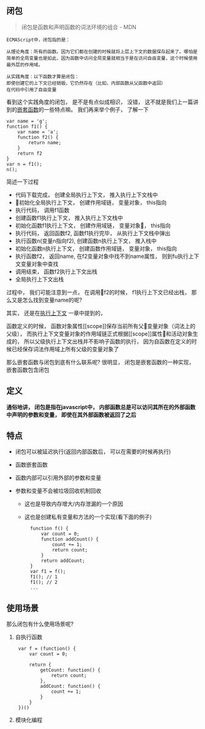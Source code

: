 ## 闭包

> 闭包是函数和声明函数的词法环境的组合 - MDN

    ECMAScript中，闭包指的是：

    从理论角度：所有的函数。因为它们都在创建的时候就将上层上下文的数据保存起来了。哪怕是简单的全局变量也是如此，因为函数中访问全局变量就相当于是在访问自由变量，这个时候使用最外层的作用域。

    从实践角度：以下函数才算是闭包：
    即使创建它的上下文已经销毁，它仍然存在（比如，内部函数从父函数中返回）
    在代码中引用了自由变量

看到这个实践角度的闭包， 是不是有点似成相识， 没错， 这不就是我们上一篇讲到的[嵌套函数](./嵌套函数.md)的一些特点嘛。 我们再来举个例子， 了解一下

    var name = 'g';
    function f1() {
        var name = 'a';
        function f2() {
            return name;
        }
        return f2
    }
    var n = f1();
    n();

简述一下过程
- 代码下载完成， 创建全局执行上下文， 推入执行上下文栈中
- 初始化全局执行上下文， 创建作用域链， 变量对象， this指向
- 执行代码， 调用f1函数
- 创建函数f1执行上下文， 推入执行上下文栈中
- 初始化函数f1执行上下文， 创建作用域链， 变量对象， this指向
- 执行代码， 返回函数f2, 函数f1执行完毕， 从执行上下文栈中弹出
- 执行函数n(变量n指向f2), 创建函数n执行上下文， 推入栈中
- 初始化函数n执行上下文， 创建函数作用域链， 变量对象， this指向
- 执行函数f2， 返回name, 在f2变量对象中找不到name属性， 则到fu执行上下文变量对象中查找
- 调用结束， 函数f2执行上下文出栈
- 全局执行上下文出栈

过程中， 我们可能注意到一点， 在调用f2的时候， f1执行上下文已经出栈， 那么又是怎么找到变量name的呢? 

其实， 还是在[执行上下文](./执行上下文.md) 一章中提到的， 

函数定义的时候， 函数对象属性[[scope]]保存当前所有父变量对象（词法上的父级）， 而执行上下文变量对象的作用域链正式根据[[scope]]属性和活动对象生成的， 所以父级执行上下文出栈并不影响子函数的执行， 因为自函数在定义的时候已经保存词法作用域上所有父级的变量对象了

那么嵌套函数与闭包到底有什么联系呢? 很明显， 闭包是嵌套函数的一种实现， 嵌套函数包含闭包

## 定义
**通俗地讲， 闭包是指在javascript中， 内部函数总是可以访问其所在的外部函数中声明的参数和变量， 即使在其外部函数被返回了之后**

## 特点
- 闭包可以被延迟执行(返回内部函数后， 可以在需要的时候再执行)
- 函数嵌套函数
- 函数内部可以引用外部的参数和变量
- 参数和变量不会被垃圾回收机制回收
    
    - 这也是导致内存增大/内存泄漏的一个原因
    - 这也是创建私有变量和方法的一个实现(看下面的例子)

            function f() {
                var count = 0;
                function addCount() {
                    count += 1;
                    return count;
                }
                return addCount;
            }
            var f1 = f();
            f1(); // 1
            f1(); // 2
            ...


## 使用场景
那么闭包有什么使用场景呢?
1. 自执行函数

        var f = (function() {
            var count = 0;
            
            return {
                getCount: function() {
                    return count;
                },
                addCount: function() {
                    count += 1;
                }
            }
        })()
2. 模块化编程
